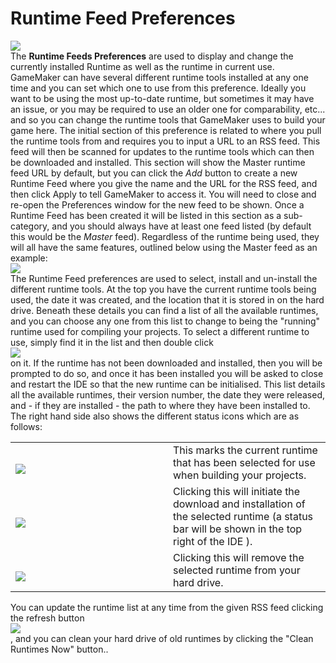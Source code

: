 # Runtime Feed Preferences

  
![](https://gms.magecorn.com/Manual/assets/Images/Setup_And_Version/Preferences/Runtime_Prefs.png)  
The **Runtime Feeds Preferences** are used to display and change the
currently installed Runtime as well as the runtime in current use.
GameMaker can have several different runtime tools installed at any one
time and you can set which one to use from this preference. Ideally you
want to be using the most up-to-date runtime, but sometimes it may have
an issue, or you may be required to use an older one for comparability,
etc... and so you can change the runtime tools that GameMaker uses to
build your game here. The initial section of this preference is related
to where you pull the runtime tools from and requires you to input a URL
to an RSS feed. This feed will then be scanned for updates to the
runtime tools which can then be downloaded and installed. This section
will show the Master runtime feed URL by default, but you can click the
*Add* button to create a new Runtime Feed where you give the name and
the URL for the RSS feed, and then click Apply to tell GameMaker to
access it. You will need to close and re-open the Preferences window for
the new feed to be shown. Once a Runtime Feed has been created it will
be listed in this section as a sub-category, and you should always have
at least one feed listed (by default this would be the *Master* feed).
Regardless of the runtime being used, they will all have the same
features, outlined below using the Master feed as an example:  
![](https://gms.magecorn.com/Manual/assets/Images/Setup_And_Version/Preferences/Runtime_Master_Prefs.png)  
The Runtime Feed preferences are used to select, install and un-install
the different runtime tools. At the top you have the current runtime
tools being used, the date it was created, and the location that it is
stored in on the hard drive. Beneath these details you can find a list
of all the available runtimes, and you can choose any one from this list
to change to being the "running" runtime used for compiling your
projects. To select a different runtime to use, simply find it in the
list and then double click  
![](https://gms.magecorn.com/Manual/assets/Images/Icons/Icon_LMB.png)  
on it. If the runtime has not been downloaded and installed, then you
will be prompted to do so, and once it has been installed you will be
asked to close and restart the IDE so that the new runtime can be
initialised. This list details all the available runtimes, their version
number, the date they were released, and - if they are installed - the
path to where they have been installed to. The right hand side also
shows the different status icons which are as follows:

<table>
<colgroup>
<col style="width: 50%" />
<col style="width: 50%" />
</colgroup>
<tbody>
<tr class="odd">
<td><br />
<img
src="https://gms.magecorn.com/Manual/assets/Images/Icons/Icon_Running.png" /><br />
</td>
<td>This marks the current runtime that has been selected for use when
building your projects.</td>
</tr>
<tr class="even">
<td><br />
<img
src="https://gms.magecorn.com/Manual/assets/Images/Icons/Icon_Download.png" /><br />
</td>
<td>Clicking this will initiate the download and installation of the
selected runtime (a status bar will be shown in the top right of the
<span>IDE</span> ).</td>
</tr>
<tr class="odd">
<td><br />
<img
src="https://gms.magecorn.com/Manual/assets/Images/Icons/Icon_Delete_Runtime.png" /><br />
</td>
<td>Clicking this will remove the selected runtime from your hard
drive.</td>
</tr>
</tbody>
</table>

You can update the runtime list at any time from the given RSS feed
clicking the refresh button  
![](https://gms.magecorn.com/Manual/assets/Images/Icons/Icon_Refresh.png)  
, and you can clean your hard drive of old runtimes by clicking the
"Clean Runtimes Now" button..
